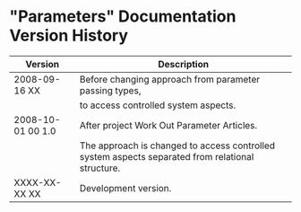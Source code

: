 ﻿"Parameters" Documentation Version History
==========================================

| Version            | Description                                                                                      |
|--------------------|--------------------------------------------------------------------------------------------------|
| 2008-09-16 XX      | Before changing approach from parameter passing types,                                           |
|                    | to access controlled system aspects.                                                             |
| 2008-10-01 00  1.0 | After project Work Out Parameter Articles.                                                       |
|                    | The approach is changed to access controlled system aspects separated from relational structure. |
| XXXX-XX-XX XX      | Development version.                                                                             |